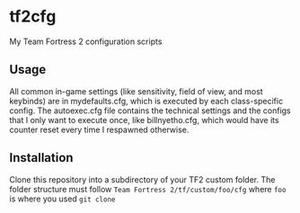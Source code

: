 tf2cfg
======

My Team Fortress 2 configuration scripts

Usage
-----

All common in-game settings (like sensitivity, field of view, and most keybinds)
are in mydefaults.cfg, which is executed by each class-specific config. The
autoexec.cfg file contains the technical settings and the configs that I only
want to execute once, like billnyetho.cfg, which would have its counter
reset every time I respawned otherwise.

Installation
------------

Clone this repository into a subdirectory of your TF2 custom folder. The folder
structure must follow ```Team Fortress 2/tf/custom/foo/cfg```
where ```foo``` is where you used ```git clone```

